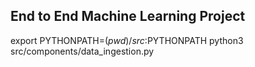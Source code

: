 ## End to End Machine Learning Project

export PYTHONPATH=$(pwd)/src:$PYTHONPATH
python3 src/components/data_ingestion.py